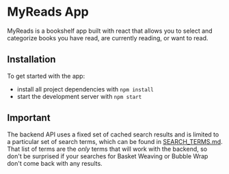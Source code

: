 # MyReads App

MyReads is a bookshelf app built with react that allows you to select and categorize books you have read, are currently reading, or want to read.

## Installation

To get started with the app:

* install all project dependencies with `npm install`
* start the development server with `npm start`

## Important
The backend API uses a fixed set of cached search results and is limited to a particular set of search terms, which can be found in [SEARCH_TERMS.md](SEARCH_TERMS.md). That list of terms are the _only_ terms that will work with the backend, so don't be surprised if your searches for Basket Weaving or Bubble Wrap don't come back with any results.

